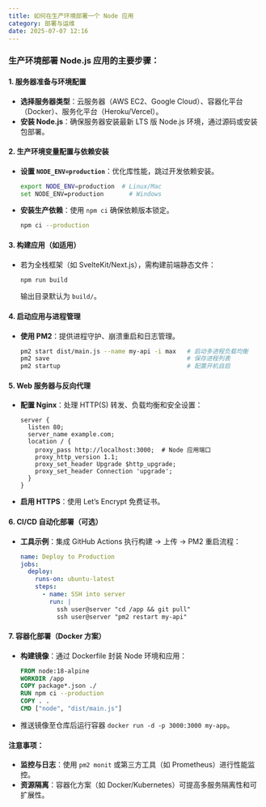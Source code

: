 ```yaml
---
title: 如何在生产环境部署一个 Node 应用
category: 部署与运维
date: 2025-07-07 12:16
---
```

### 生产环境部署 Node.js 应用的主要步骤：  

#### 1. 服务器准备与环境配置  
   - **选择服务器类型**：云服务器（AWS EC2、Google Cloud）、容器化平台（Docker）、服务化平台（Heroku/Vercel）。  
   - **安装 Node.js**：确保服务器安装最新 LTS 版 Node.js 环境，通过源码或安装包部署。  

#### 2. 生产环境变量配置与依赖安装  
   - **设置 `NODE_ENV=production`**：优化库性能，跳过开发依赖安装。  
     ```bash
     export NODE_ENV=production  # Linux/Mac
     set NODE_ENV=production       # Windows
     ```  
   - **安装生产依赖**：使用 `npm ci` 确保依赖版本锁定。  
     ```bash
     npm ci --production
     ```  

#### 3. 构建应用（如适用）  
   - 若为全栈框架（如 SvelteKit/Next.js），需构建前端静态文件：  
     ```bash
     npm run build
     ```  
     输出目录默认为 `build/`。  

#### 4. 启动应用与进程管理  
   - **使用 PM2**：提供进程守护、崩溃重启和日志管理。  
     ```bash
     pm2 start dist/main.js --name my-api -i max   # 启动多进程负载均衡
     pm2 save                                      # 保存进程列表
     pm2 startup                                   # 配置开机自启
     ```  

#### 5. Web 服务器与反向代理  
   - **配置 Nginx**：处理 HTTP(S) 转发、负载均衡和安全设置：  
     ```nginx
     server {
       listen 80;
       server_name example.com;
       location / {
         proxy_pass http://localhost:3000;  # Node 应用端口
         proxy_http_version 1.1;
         proxy_set_header Upgrade $http_upgrade;
         proxy_set_header Connection 'upgrade';
       }
     }
     ```  
   - **启用 HTTPS**：使用 Let’s Encrypt 免费证书。  

#### 6. CI/CD 自动化部署（可选）  
   - **工具示例**：集成 GitHub Actions 执行构建 → 上传 → PM2 重启流程：  
     ```yaml
     name: Deploy to Production
     jobs:
       deploy:
         runs-on: ubuntu-latest
         steps:
           - name: SSH into server
             run: |
               ssh user@server "cd /app && git pull"
               ssh user@server "pm2 restart my-api"
     ```  

#### 7. 容器化部署（Docker 方案）  
   - **构建镜像**：通过 Dockerfile 封装 Node 环境和应用：  
     ```dockerfile
     FROM node:18-alpine
     WORKDIR /app
     COPY package*.json ./
     RUN npm ci --production
     COPY . .
     CMD ["node", "dist/main.js"]
     ```  
   - 推送镜像至仓库后运行容器 `docker run -d -p 3000:3000 my-app`。  

#### 注意事项：  
- **监控与日志**：使用 `pm2 monit` 或第三方工具（如 Prometheus）进行性能监控。  
- **资源隔离**：容器化方案（如 Docker/Kubernetes）可提高多服务隔离性和可扩展性。  
